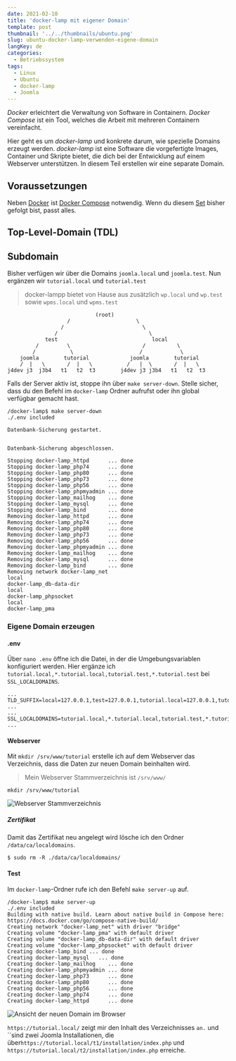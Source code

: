 ```yaml
---
date: 2021-02-10
title: 'docker-lamp mit eigener Domain'
template: post
thumbnail: '../../thumbnails/ubuntu.png'
slug: ubuntu-docker-lamp-verwenden-eigene-domain
langKey: de
categories:
  - Betriebssystem
tags:
  - Linux
  - Ubuntu
  - docker-lamp
  - Joomla
---
```


_Docker_ erleichtert die Verwaltung von Software in Containern. _Docker Compose_ ist ein Tool, welches die Arbeit mit mehreren Containern vereinfacht.

Hier geht es um _docker-lamp_ und konkrete darum, wie spezielle Domains erzeugt werden. _docker-lamp_ ist eine Software die vorgefertigte Images, Container und Skripte bietet, die dich bei der Entwicklung auf einem Webserver unterstützen. In diesem Teil erstellen wir eine separate Domain.

## Voraussetzungen

Neben [Docker](/ubuntu-docker-einrichten-docker-lamp) ist [Docker Compose](/ubuntu-docker-compose-einrichten-docker-lamp) notwendig. Wenn du diesem [Set](mein-ubuntu-rechner-mit-docker-lamp-themen/) bisher gefolgt bist, passt alles.

## Top-Level-Domain (TDL)

## Subdomain

Bisher verfügen wir über die Domains `joomla.local` und `joomla.test`. Nun ergänzen wir `tutorial.local` und `tutorial.test`

> docker-lampp bietet von Hause aus zusätzlich `wp.local` und `wp.test` sowie `wpms.local` und `wpms.test`

```
                            (root)
                   /                     \
                 /                         \
               /                             \
            test                              local
         /         \                       /          \
        /           \                     /            \
    joomla        tutorial             joomla        tutorial
    /  |   \       /  |   \           /   |  \       /  |   \
j4dev j3  j3b4   t1   t2  t3        j4dev j3 j3b4   t1   t2  t3
```

Falls der Server aktiv ist, stoppe ihn über `make server-down`. Stelle sicher, dass du den Befehl im `docker-lamp` Ordner aufrufst oder ihn global verfügbar gemacht hast.

```
/docker-lamp$ make server-down
./.env included

Datenbank-Sicherung gestartet.


Datenbank-Sicherung abgeschlossen.

Stopping docker-lamp_httpd      ... done
Stopping docker-lamp_php74      ... done
Stopping docker-lamp_php80      ... done
Stopping docker-lamp_php73      ... done
Stopping docker-lamp_php56      ... done
Stopping docker-lamp_phpmyadmin ... done
Stopping docker-lamp_mailhog    ... done
Stopping docker-lamp_mysql      ... done
Stopping docker-lamp_bind       ... done
Removing docker-lamp_httpd      ... done
Removing docker-lamp_php74      ... done
Removing docker-lamp_php80      ... done
Removing docker-lamp_php73      ... done
Removing docker-lamp_php56      ... done
Removing docker-lamp_phpmyadmin ... done
Removing docker-lamp_mailhog    ... done
Removing docker-lamp_mysql      ... done
Removing docker-lamp_bind       ... done
Removing network docker-lamp_net
local
docker-lamp_db-data-dir
local
docker-lamp_phpsocket
local
docker-lamp_pma
```

### Eigene Domain erzeugen

#### .env

Über `nano .env` öffne ich die Datei, in der die Umgebungsvariablen konfiguriert werden. Hier ergänze ich `tutorial.local,*.tutorial.local,tutorial.test,*.tutorial.test` bei `SSL_LOCALDOMAINS`.

```
...
TLD_SUFFIX=local=127.0.0.1,test=127.0.0.1,tutorial.local=127.0.0.1,tutorial.test=127.0.0.1
...
...
SSL_LOCALDOMAINS=tutorial.local,*.tutorial.local,tutorial.test,*.tutorial.test
...
```

#### Webserver

Mit `mkdir /srv/www/tutorial` erstelle ich auf dem Webserver das Verzeichnis, dass die Daten zur neuen Domain beinhalten wird.

> Mein Webserver Stammverzeichnis ist `/srv/www/`

```
mkdir /srv/www/tutorial
```

![Webserver Stammverzeichnis](/images/neuedomainwebserver.png)

##### Zertifikat

Damit das Zertifikat neu angelegt wird lösche ich den Ordner `/data/ca/localdomains`.

```
$ sudo rm -R ./data/ca/localdomains/
```

#### Test

Im `docker-lamp`-Ordner rufe ich den Befehl `make server-up` auf.

```
/docker-lamp$ make server-up
./.env included
Building with native build. Learn about native build in Compose here: https://docs.docker.com/go/compose-native-build/
Creating network "docker-lamp_net" with driver "bridge"
Creating volume "docker-lamp_pma" with default driver
Creating volume "docker-lamp_db-data-dir" with default driver
Creating volume "docker-lamp_phpsocket" with default driver
Creating docker-lamp_bind ... done
Creating docker-lamp_mysql   ... done
Creating docker-lamp_mailhog    ... done
Creating docker-lamp_phpmyadmin ... done
Creating docker-lamp_php73      ... done
Creating docker-lamp_php80      ... done
Creating docker-lamp_php56      ... done
Creating docker-lamp_php74      ... done
Creating docker-lamp_httpd      ... done
```

![Ansicht der neuen Domain im Browser](/images/neuedomain.png)

`https://tutorial.local/` zeigt mir den Inhalt des Verzeichnisses `an.` und ``sind zwei Joomla Installationen, die über`https://tutorial.local/t1/installation/index.php` und `https://tutorial.local/t2/installation/index.php` erreiche.

<img src="https://vg02.met.vgwort.de/na/3cb53e3046464e33bca6719d817f7426" width="1" height="1" alt="">
